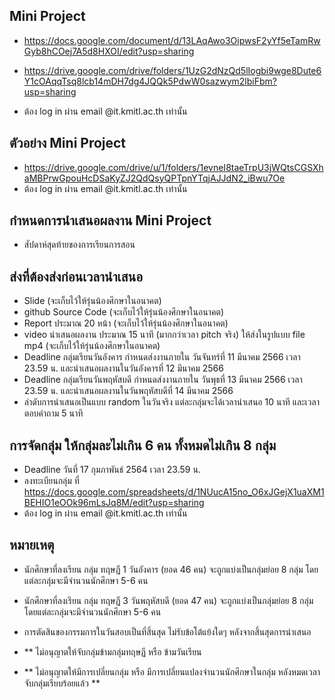 ## Mini Project
- https://docs.google.com/document/d/13LAqAwo3OipwsF2yYf5eTamRwGyb8hCOej7A5d8HXOI/edit?usp=sharing

- https://drive.google.com/drive/folders/1UzG2dNzQd5lIogbi9wge8Dute6Y1cOAqqTsq8lcb14mDH7dg4JQQk5PdwW0sazwym2lbiFbm?usp=sharing

- ต้อง log in ผ่าน email @it.kmitl.ac.th เท่านั้น

## ตัวอย่าง Mini Project 

- https://drive.google.com/drive/u/1/folders/1evneI8taeTrpU3jWQtsCGSXhaMBPrwGpouHcDSaKyZJ2QdQsyQPTpnYTqjAJJdN2_iBwu7Oe
- ต้อง log in ผ่าน email @it.kmitl.ac.th เท่านั้น

## กำหนดการนำเสนอผลงาน Mini Project
- สัปดาห์สุดท้ายของการเรียนการสอน

## ส่งที่ต้องส่งก่อนเวลานำเสนอ
 - Slide                 (จะเก็บไว้ให้รุ่นน้องศึกษาในอนาคต) 
 - github Source Code    (จะเก็บไว้ให้รุ่นน้องศึกษาในอนาคต) 
 - Report ประมาณ 20 หน้า  (จะเก็บไว้ให้รุ่นน้องศึกษาในอนาคต) 
 - video นำเสนอผลงาน ประมาณ 15 นาที (มากกว่าเวลา pitch จริง) ให้ส่งในรูปแบบ file mp4  (จะเก็บไว้ให้รุ่นน้องศึกษาในอนาคต) 
 - Deadline กลุ่มเรียนวันอังคาร  กำหนดส่งงานภายใน วันจันทร์ที่ 11 มีนาคม 2566 เวลา 23.59 น.  และนำเสนอผลงานในวันอังคารที่ 12 มีนาคม 2566
 - Deadline กลุ่มเรียนวันพฤหัสบดี  กำหนดส่งงานภายใน วันพุธที่ 13 มีนาคม 2566 เวลา 23.59 น.   และนำเสนอผลงานในวันพฤหัสบดีที่ 14 มีนาคม 2566
 - ลำดับการนำเสนอเป็นแบบ random ในวันจริง แต่ละกลุ่มจะได้เวลานำเสนอ 10 นาที และเวลาตอบคำถาม 5 นาที



## การจัดกลุ่ม ให้กลุ่มละไม่เกิน 6 คน ทั้งหมดไม่เกิน 8 กลุ่ม
- Deadline วันที่ 17 กุมภาพันธ์ 2564 เวลา 23.59 น.
- ลงทะเบียนกลุ่ม ที่ https://docs.google.com/spreadsheets/d/1NUucA15no_O6xJGejX1uaXM1BEHIO1eOOk96mLsJq8M/edit?usp=sharing
- ต้อง log in ผ่าน email @it.kmitl.ac.th เท่านั้น

## หมายเหตุ

- นักศึกษาที่ลงเรียน กลุ่ม ทฤษฏี 1 วันอังคาร  (ยอด 46 คน) จะถูกแบ่งเป็นกลุ่มย่อย 8 กลุ่ม โดยแต่ละกลุ่มจะมีจำนวนนักศึกษา 5-6 คน   
- นักศึกษาที่ลงเรียน กลุ่ม ทฤษฏี 3 วันพฤหัสบดี (ยอด 47 คน) จะถูกแบ่งเป็นกลุ่มย่อย 8 กลุ่ม โดยแต่ละกลุ่มจะมีจำนวนนักศึกษา 5-6 คน  
- การตัดสินของกรรมการในวันสอบเป็นที่สิ้นสุด ไม่รับข้อโต้แย้งใดๆ หลังจากสิ้นสุดการนำเสนอ       

- **  ไม่อนุญาตให้จับกลุ่มข้ามกลุ่มทฤษฏี หรือ ข้ามวันเรียน
- **  ไม่อนุญาตให้มีการเปลี่ยนกลุ่ม หรือ มีการเปลี่ยนแปลงจำนวนนักศึกษาในกลุ่ม หลังหมดเวลาจับกลุ่มเรียบร้อยแล้ว **